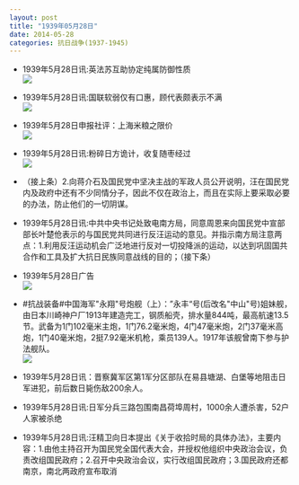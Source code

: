```yaml
---
layout: post
title: "1939年05月28日"
date: 2014-05-28
categories: 抗日战争(1937-1945)
---
```


<meta name="referrer" content="no-referrer" />

- 1939年5月28日讯:英法苏互助协定纯属防御性质 <br/><img src="https://ww1.sinaimg.cn/large/aca367d8jw1egudvy78b0j20671hsk0e.jpg" />

- 1939年5月28日讯:国联软弱仅有口惠，顾代表颇表示不满 <br/><img src="https://ww2.sinaimg.cn/large/aca367d8jw1eguc61zl9fj208d0k7tbs.jpg" />

- 1939年5月28日申报社评：上海米粮之限价 <br/><img src="https://ww3.sinaimg.cn/large/aca367d8jw1eguafyzymij20n20y91a2.jpg" />

- 1939年5月28日讯:粉碎日方诡计，收复随枣经过 <br/><img src="https://ww3.sinaimg.cn/large/aca367d8jw1egu8pkn46fj20c10gyq6v.jpg" />

- （接上条）2.向蒋介石及国民党中坚决主战的军政人员公开说明，汪在国民党内及政府中还有不少同情分子，因此不仅在政治上，而且在实际上要采取必要的办法，防止他们的一切阴谋。 

- 1939年5月28日讯:中共中央书记处致电南方局，同意周恩来向国民党中宣部部长叶楚伧表示的与国民党共同进行反汪运动的意见。并指示南方局注意两点：1.利用反汪运动机会广泛地进行反对一切投降派的运动，以达到巩固国共合作和工具及扩大抗日民族同意战线的目的；（接下条） 

- 1939年5月28日广告 <br/><img src="https://ww4.sinaimg.cn/large/aca367d8jw1egtt2ztkjrj20jb08u76y.jpg" />

- #抗战装备#中国海军"永翔"号炮舰（上）：”永丰“号(后改名"中山"号)姐妹舰，由日本川崎神户厂1913年建造完工，钢质船壳，排水量844吨，最高航速13.5节。武备为1门102毫米主炮，1门76.2毫米炮，4门47毫米炮，2门37毫米高炮，1门40毫米炮，2挺7.92毫米机枪，乘员139人。1917年该舰曾南下参与护法舰队。 <br/><img src="https://ww2.sinaimg.cn/large/aca367d8jw1egtrclvj4sj20b406xmxg.jpg" />

- 1939年5月28日讯：晋察冀军区第1军分区部队在易县塘湖、白堡等地阻击日军进犯，前后数日毙伤敌200余人。 

- 1939年5月28日讯:日军分兵三路包围南昌荷埠周村，1000余人遭杀害，52户人家被杀绝 

- 1939年5月28日讯:汪精卫向日本提出《关于收拾时局的具体办法》，主要内容：1.由他主持召开为国民党全国代表大会，并授权他组织中央政治会议，负责改组国民政府；2.召开中央政治会议，实行改组国民政府；3.国民政府还都南京，南北两政府宣布取消 

